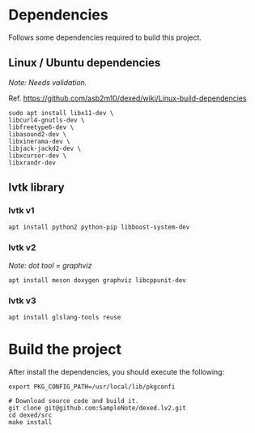 # Dependencies

Follows some dependencies required to build this project.

## Linux / Ubuntu dependencies

_Note: Needs validation._

Ref. https://github.com/asb2m10/dexed/wiki/Linux-build-dependencies

```shell
sudo apt install libx11-dev \
libcurl4-gnutls-dev \
libfreetype6-dev \
libasound2-dev \
libxinerama-dev \
libjack-jackd2-dev \
libxcursor-dev \
libxrandr-dev
```

## lvtk library

### lvtk v1

```shell
apt install python2 python-pip libboost-system-dev
```

### lvtk v2

_Note: dot tool = graphviz_

```shell
apt install meson doxygen graphviz libcppunit-dev
```

### lvtk v3

```shell
apt install glslang-tools reuse
```

# Build the project

After install the dependencies, you should execute the following:

```shell
export PKG_CONFIG_PATH=/usr/local/lib/pkgconfi

# Download source code and build it.
git clone git@github.com:SampleNote/dexed.lv2.git
cd dexed/src
make install
```
